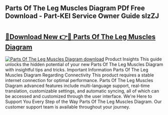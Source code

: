 ## Parts Of The Leg Muscles Diagram PDf Free Download - Part-KEI Service Owner Guide slzZJ

# <h2><a href="http://dfmdyzg.blite.top/?on=Parts+Of+The+Leg+Muscles+Diagram">🔗Download New 👉🔴 Parts Of The Leg Muscles Diagram</a></h2>

[![Parts Of The Leg Muscles Diagram download](https://i.imgur.com/lujVjoI.png)](http://dfmdyzg.blite.top/?on=Parts+Of+The+Leg+Muscles+Diagram)
Product Insights This guide unlocks the hidden potential of your new Parts Of The Leg Muscles Diagram with insightful tips and tricks. Important Information Parts Of The Leg Muscles Diagram Regarding Connectivity This product requires a stable internet connection for optimal performance. Parts Of The Leg Muscles Diagram advanced features include multi-language support, real-time translation, customizable settings, and automatic syncing, all of which can be accessed and customized through the user interface. We're Here to Support You Every Step of the Way Parts Of The Leg Muscles Diagram. Our customer support team is available throughout your journey.
